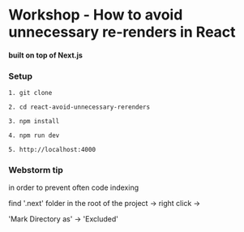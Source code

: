 # Workshop - How to avoid unnecessary re-renders in React
#### built on top of Next.js


### Setup
```
1. git clone

2. cd react-avoid-unnecessary-rerenders

3. npm install

4. npm run dev

5. http://localhost:4000
```

### Webstorm tip
in order to prevent often code indexing

find '.next' folder in the root of the project -> right click ->

'Mark Directory as' -> 'Excluded'

